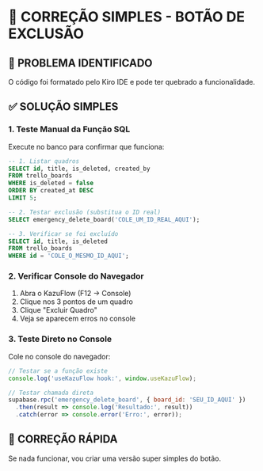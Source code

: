# 🔧 CORREÇÃO SIMPLES - BOTÃO DE EXCLUSÃO

## 🎯 PROBLEMA IDENTIFICADO
O código foi formatado pelo Kiro IDE e pode ter quebrado a funcionalidade.

## ✅ SOLUÇÃO SIMPLES

### **1. Teste Manual da Função SQL**
Execute no banco para confirmar que funciona:

```sql
-- 1. Listar quadros
SELECT id, title, is_deleted, created_by 
FROM trello_boards 
WHERE is_deleted = false 
ORDER BY created_at DESC 
LIMIT 5;

-- 2. Testar exclusão (substitua o ID real)
SELECT emergency_delete_board('COLE_UM_ID_REAL_AQUI');

-- 3. Verificar se foi excluído
SELECT id, title, is_deleted 
FROM trello_boards 
WHERE id = 'COLE_O_MESMO_ID_AQUI';
```

### **2. Verificar Console do Navegador**
1. Abra o KazuFlow (F12 → Console)
2. Clique nos 3 pontos de um quadro
3. Clique "Excluir Quadro"
4. Veja se aparecem erros no console

### **3. Teste Direto no Console**
Cole no console do navegador:

```javascript
// Testar se a função existe
console.log('useKazuFlow hook:', window.useKazuFlow);

// Testar chamada direta
supabase.rpc('emergency_delete_board', { board_id: 'SEU_ID_AQUI' })
  .then(result => console.log('Resultado:', result))
  .catch(error => console.error('Erro:', error));
```

## 🚀 CORREÇÃO RÁPIDA

Se nada funcionar, vou criar uma versão super simples do botão.